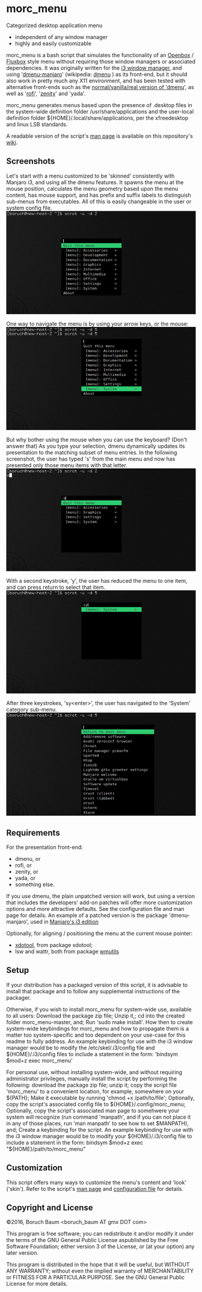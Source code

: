 # morc_menu
Categorized desktop application menu
* independent of any window manager
* highly and easily customizable

morc_menu is a bash script that simulates the functionality of an [Openbox](https://en.wikipedia.org/wiki/Openbox)
/ [Fluxbox](https://en.wikipedia.org/wiki/Fluxbox) style menu without requiring those window
managers or associated dependencies. It was originally
written for the [i3 window manager](https://en.wikipedia.org/wiki/I3_%28window_manager%29), and using '[dmenu-manjaro](https://github.com/manjaro/packages-community/tree/master/dmenu-manjaro)' (wikipedia: [dmenu](https://en.wikipedia.org/wiki/Dwm#dmenu) )
as its front-end, but it should also work in pretty much
any X11 environment, and has been tested with
alternative front-ends such as the [normal/vanilla/real version of 'dmenu](http://tools.suckless.org/dmenu/)', as well as  '[rofi](https://davedavenport.github.io/rofi/)', '[zenity](https://en.wikipedia.org/wiki/Zenity)' and
'yada'.

morc_menu generates menus based upon the presence of
.desktop files in the system-wide definition folder
/usr/share/applications and the user-local definition
folder ${HOME}/.local/share/applications, per the
xfreedesktop and linux LSB standards.

A readable version of the script's [man page](https://github.com/Boruch-Baum/morc_menu/wiki/man-page) is available on this repository's [wiki](https://github.com/Boruch-Baum/morc_menu/wiki).

## Screenshots

Let's start with a menu customized to be 'skinned' consistently with Manjaro i3, and using all the dmenu features. It spawns the menu at the mouse position, calculates the menu geometry based upon the menu content, has mouse support, and has prefix and suffix labels to distinguish sub-menus from executables. All of this is easily changeable in the user or system config file.<br/>
![Main menu](https://github.com/Boruch-Baum/morc_menu/blob/screenshots/morc_menu_01_main_menu.png)

One way to navigate the menu is by using your arrow keys, or the mouse:
![Main menu navigation](https://github.com/Boruch-Baum/morc_menu/blob/screenshots/morc_menu_02_%28arrow_nav_to_system%29.png)

But why bother using the mouse when you can use the keyboard? (Don't answer that) As you type your selection, dmenu dynamically updates its presentation to the matching subset of menu entries. In the following screenshot, the user has typed 's' from the main menu and now has presented only those menu items with that letter.
![Main menu keyboard entry 's'](https://github.com/Boruch-Baum/morc_menu/blob/screenshots/morc_menu_11_main_menu_%28typing_s%29.png)

With a second keystroke, 'y', the user has reduced the menu to one item, and can press return to select that item.
![Main menu keyboard entry 'sy'](https://github.com/Boruch-Baum/morc_menu/blob/screenshots/morc_menu_12_main_menu_%28typing_sy%29.png)

After three keystrokes, 'sy\<enter\>', the user has navigated to the 'System' category sub-menu.
![System menu](https://github.com/Boruch-Baum/morc_menu/blob/screenshots/morc_menu_13_system_menu.png)
## Requirements

For the presentation front-end:
* dmenu, or
* rofi, or
* zenity, or
* yada, or
* something else.

If you use dmenu, the plain unpatched version will work, but using a version that includes the developers' add-on patches will offer more customization options and more attractive defaults. See the configuration file and man page for details. An example of a patched version is the package 'dmenu-manjaro', used in [Manjaro's i3 edition](https://manjaro.github.io/Manjaro-i3-15.12-released/)


Optionally, for aligning / positioning the menu at the current mouse pointer:
* [xdotool](http://www.semicomplete.com/projects/xdotool), from package xdotool;
* lsw and wattr, both from package [wmutils](https://github.com/wmutils/core)

## Setup

  If your distribution has a packaged version of this
  script, it is advisable to install that package and
  to follow any supplemental instructions of the
  packager.

  Otherwise, if you wish to install morc_menu for system-wide use, available to all users: Download the package zip file; Unzip it,; cd into the created folder morc_menu-master, and; Run 'sudo make install'. How then to create system-wide keybindings for morc_menu and how to propagate them is a matter too system-specific and too dependent on your use-case for this readme to fully address.  An example keybinding for use with the i3 window manager would be to modify the /etc/skel/.i3/config file and ${HOME}/.i3/config files to include a statement in the form: 'bindsym $mod+z exec morc_menu'


  For personal use, without installing system-wide, and without requiring administrator privileges, manually install the script  by performing the following: download the package zip file; unzip it; copy the script file 'morc_menu' to a convenient location, for
  example, somewhere on your ${PATH}; Make it executable
  by running 'chmod +x /path/to/file'; Optionally, copy
  the script's associated config file to
  ${HOME}/.config/morc_menu; Optionally, copy the
  script's associated man page to somehwere your system
  will recognize (run command 'manpath', and if you can
  not place it in any of those places, run 'man manpath'
  to see how to set $MANPATH), and; Create a keybinding
  for the script. An example keybinding for use with the
  i3 window manager would be to modify your
  ${HOME}/.i3/config file to include a statement in the
  form:
     bindsym $mod+z
             exec "${HOME}/path/to/morc_menu"

## Customization
  This script offers many ways to customize the menu's
  content and 'look' ('skin'). Refer to the script's
  [man page](https://github.com/Boruch-Baum/morc_menu/wiki/man-page) and [configuration file](https://raw.githubusercontent.com/Boruch-Baum/morc_menu/master/morc_menu_v1.conf) for details.

## Copyright and License

 ©2016, Boruch Baum <boruch_baum AT gmx DOT com>

 This program is free software; you can redistribute it
 and/or modify it under the terms of the GNU General
 Public License aspublished by the Free Software
 Foundation; either version 3 of the License, or (at your
 option) any later version.

 This program is distributed in the hope that it will be
 useful, but WITHOUT ANY WARRANTY; without even the
 implied warranty of MERCHANTABILITY or FITNESS FOR A
 PARTICULAR PURPOSE. See the GNU General Public License
 for more details.
